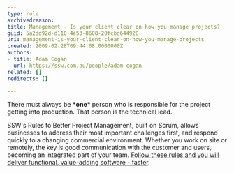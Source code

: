 ```yaml
---
type: rule
archivedreason: 
title: Management - Is your client clear on how you manage projects?
guid: 5a2dd92d-d110-4e53-8608-20fcbd644928
uri: management-is-your-client-clear-on-how-you-manage-projects
created: 2009-02-28T09:44:08.0000000Z
authors:
- title: Adam Cogan
  url: https://ssw.com.au/people/adam-cogan
related: []
redirects: []

---
```




  <p>​There must always be <strong>*one* </strong>person who is responsible for the project getting into production. That person is the technical lead.​<br></p>
<p>SSW's Rules to Better Project Management, built on Scrum, allows businesses to address their most important challenges first, and respond quickly to a changing commercial environment. Whether you work on site or remotely, the key is good communication with the customer and users, becoming an integrated part of your team. <a href="/_layouts/15/FIXUPREDIRECT.ASPX?WebId=3dfc0e07-e23a-4cbb-aac2-e778b71166a2&amp;TermSetId=07da3ddf-0924-4cd2-a6d4-a4809ae20160&amp;TermId=8d7b1fab-5923-4e07-8da2-ba906053c056" title="Rules to better Project Management" target="_blank">Follow these rules and you will deliver functional, value-adding software - faster</a>.</p>

<br><excerpt class='endintro'></excerpt><br>
&#160; 




